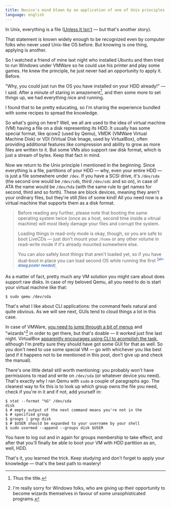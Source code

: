 ```yaml
---
title: Novice's mind blown by an application of one of Unix principles
language: english
---
```


In Unix, everything is a file ([Unless It
Isn't][10-things-I-hate-about-(u)nix] — but that's another story).

That statement is known widely enough to be recognized even by computer folks
who never used Unix-like OS before. But knowing is one thing, applying is
another.

So I watched a friend of mine last night who installed Ubuntu and then tried to
run Windows under VMWare so he could use his printer and play some games. He
knew the principle, he just never had an opportunity to apply it. Before.

"Why, you could just run the OS you have installed on your HDD already!" — I
said. After a minute of staring in amazement[^thus-the-title], and then some
more to set things up, we had everything nice and running.

I found that to be pretty educating, so I'm sharing the experience bundled with
some recipes to spread the knowledge.

So what's going on here? Well, we all are used to the idea of virtual machine
(VM) having a file on a disk representing its HDD. It usually has some special
format, like qcow2 (used by Qemu), VMDK (VMWare Virtual Machine Disk) or VDI
(Virtual Disk Image, used by VirtualBox), often providing additional features
like compression and ability to grow as more files are written to it. But some
VMs also support raw disk format, which is just a stream of bytes. Keep that
fact in mind.

Now we return to the Unix principle I mentioned in the beginning. Since
everything is a file, partitions of your HDD — why, even your entire HDD — is
just a file somewhere under `/dev`. If you have a SCSI drive, it's `/dev/sda`
(the second one would be `/dev/sdb`, third `/dev/sdc` and so on), in case of ATA
the name would be `/dev/hda` (with the same rule to get names for second, third
and so forth). These are block devices, meaning they aren't your ordinary files,
but they're still *files* of some kind! All you need now is a virtual machine
that supports them as a disk format.

<blockquote class="warning">
Before reading any further, please note that booting the same operating system
twice (once as a host, second time inside a vitrual machine) will most likely
damage your files and corrupt the system.

Loading things in read-only mode is okay, though, so you are safe to boot
LiveCDs — just don't mount your `/home` or any other volume in read-write mode
if it's already mounted somewhere else.

You can also safely boot things that aren't loaded yet, so if you have dual-boot
in place you can load second OS while running the first <sup>[<i style="color:
rgb(6, 69, 173);">yo-dawg poster needed</i>]</sup>.
</blockquote>

As a matter of fact, pretty much any VM solution you might care about does
support raw disks. In case of my beloved Qemu, all you need to do is start your
virtual machine like that:

```
$ sudo qemu /dev/sda
```

That's what I like about CLI applications: the command feels natural and quite
obvious. As we will see next, GUIs tend to cloud things a lot in this case.

In case of VMWare, [you need to jump through a bit of menus][vmware-tutorial]
and "wizards"[^wizards] in order to get there, but that's doable — it worked
just fine last night. VirtualBox [apparently encourages using CLI to acomplish
the task][virtualbox-tutorial], although I'm pretty sure they should have got
some GUI for that as well. So you don't need to use some special VM — go with
whichever you like best (and if it happens not to be mentioned in this post,
don't give up and check the manual).

There's one little detail still worth mentioning: you probably won't have
permissions to read and write on `/dev/sda` (or whatever device you need).
That's exactly why I ran Qemu with `sudo` a couple of paragraphs ago. The
cleanest way to fix this is to look up which group owns the file you need, check
if you're in it and if not, add yourself in:

```console
$ stat --format "%G" /dev/sda
disk
$ # empty output of the next command means you're not in the
$ # specified group
$ groups | grep disk
$ # $USER should be expanded to your username by your shell
$ sudo usermod --append --groups disk $USER 
```

You have to log out and in again for groups membership to take effect, and after
that you'll finally be able to boot your VM with HDD partition as an, well, HDD.

That's it, you learned the trick. Keep studying and don't forget to apply your
knowledge — that's the best path to mastery!

[10-things-I-hate-about-(u)nix]:
http://www.informit.com/articles/article.aspx?p=424451 "10 Things I Hate About
(U)NIX"

[^thus-the-title]: Thus the title.

[vmware-tutorial]: http://www.vmware.com/support/ws5/doc/ws_disk_add_raw.html
"Adding Physical Disks to a Virtual Machine"

[virtualbox-tutorial]: http://www.virtualbox.org/manual/ch09.html#rawdisk
"Oracle VM VirtualBox User Manual. Chapter 9. Advanced topics. 9.8.1 Using a raw
host hard disk from a guest"

[^wizards]: I'm really sorry for Windows folks, who are giving up their
opportunity to become wizards themselves in favour of some unsophisticated
programs.

